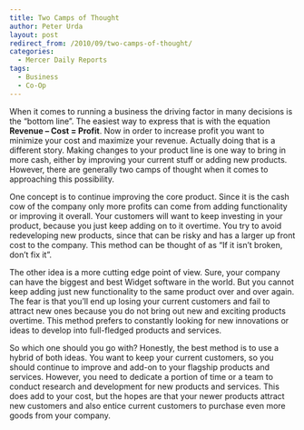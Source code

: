 ```yaml
---
title: Two Camps of Thought
author: Peter Urda
layout: post
redirect_from: /2010/09/two-camps-of-thought/
categories:
  - Mercer Daily Reports
tags:
  - Business
  - Co-Op
---
```

When it comes to running a business the driving factor in many decisions is the &#8220;bottom line&#8221;. The easiest way to express that is with the equation **Revenue &#8211; Cost = Profit**. Now in order to increase profit you want to minimize your cost and maximize your revenue. Actually doing that is a different story. Making changes to your product line is one way to bring in more cash, either by improving your current stuff or adding new products. However, there are generally two camps of thought when it comes to approaching this possibility.

One concept is to continue improving the core product. Since it is the cash cow of the company only more profits can come from adding functionality or improving it overall. Your customers will want to keep investing in your product, because you just keep adding on to it overtime. You try to avoid redeveloping new products, since that can be risky and has a larger up front cost to the company. This method can be thought of as &#8220;If it isn&#8217;t broken, don&#8217;t fix it&#8221;.

The other idea is a more cutting edge point of view. Sure, your company can have the biggest and best Widget software in the world. But you cannot keep adding just new functionality to the same product over and over again. The fear is that you&#8217;ll end up losing your current customers and fail to attract new ones because you do not bring out new and exciting products overtime. This method prefers to constantly looking for new innovations or ideas to develop into full-fledged products and services.

So which one should you go with? Honestly, the best method is to use a hybrid of both ideas. You want to keep your current customers, so you should continue to improve and add-on to your flagship products and services. However, you need to dedicate a portion of time or a team to conduct research and development for new products and services. This does add to your cost, but the hopes are that your newer products attract new customers and also entice current customers to purchase even more goods from your company.